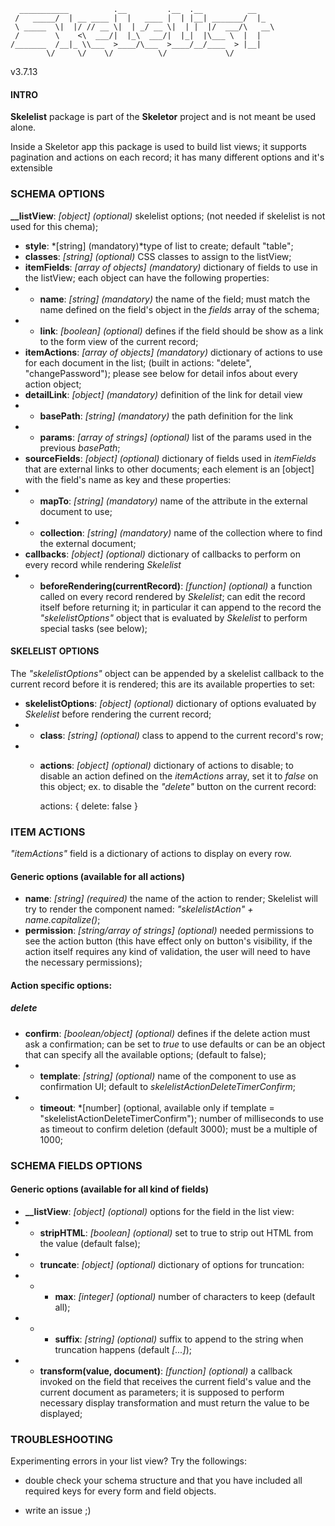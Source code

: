       ___________          .__         .__  .__          __
     /   _____/  | __ ____ |  |   ____ |  | |__| _______/  |_
     \ _____  \|  |/ // __ \|  | _/ __ \|  | |  |/  ___/\   __\
     /        \    <\  ___/|  |_\  ___/|  |_|  |\___ \  |  |
    /_______  /__|_ \\___  >____/\___  >____/__/____  > |__|
            \/     \/    \/          \/             \/

v3.7.13

#### INTRO
**Skelelist** package is part of the **Skeletor** project and is not meant be used alone.

Inside a Skeletor app this package is used to build list views; it supports pagination and actions on each record; it has many different options and it's extensible

### SCHEMA OPTIONS

**__listView**: *[object] (optional)* skelelist options; (not needed if skelelist is not used for this chema);

- **style**: *[string] (mandatory)*type of list to create; default "table";
- **classes**: *[string] (optional)* CSS classes to assign to the listView;
- **itemFields**: *[array of objects] (mandatory)* dictionary of fields to use in the listView; each object can have the following properties:
- - **name**: *[string] (mandatory)* the name of the field; must match the name defined on the field's object in the *fields* array of the schema;
- - **link**: *[boolean] (optional)* defines if the field should be show as a link to the form view of the current record;
- **itemActions**: *[array of objects] (mandatory)* dictionary of actions to use for each document in the list; (built in actions: "delete", "changePassword"); please see below for detail infos about every action object;
- **detailLink**: *[object] (mandatory)* definition of the link for detail view
- - **basePath**: *[string] (mandatory)* the path definition for the link
- - **params**: *[array of strings] (optional)* list of the params used in the previous *basePath*;
- **sourceFields**: *[object] (optional)* dictionary of fields used in *itemFields* that are external links to other documents; each element is an [object] with the field's name as key and these properties:
- - **mapTo**: *[string] (mandatory)* name of the attribute in the external document to use;
- - **collection**: *[string] (mandatory)* name of the collection where to find the external document;
- **callbacks**: *[object] (optional)* dictionary of callbacks to perform on every record while rendering *Skelelist*
- - **beforeRendering(currentRecord)**: *[function] (optional)* a function called on every record rendered by *Skelelist*; can edit the record itself before returning it; in particular it can append to the record the *"skelelistOptions"* object that is evaluated by *Skelelist* to perform special tasks (see below);


#### SKELELIST OPTIONS

The *"skelelistOptions"* object can be appended by a skelelist callback to the current record before it is rendered; this are its available properties to set:

- **skelelistOptions**: *[object] (optional)* dictionary of options evaluated by *Skelelist* before rendering the current record;
- - **class**: *[string] (optional)* class to append to the current record's row;
- - **actions**: *[object] (optional)* dictionary of actions to disable; to disable an action defined on the *itemActions* array, set it to *false* on this object; ex. to disable the *"delete"* button on the current record:


    actions: {
        delete: false
    }


### ITEM ACTIONS

*"itemActions"* field is a dictionary of actions to display on every row.

#### Generic options (available for all actions)

- **name**: *[string] (required)* the name of the action to render; Skelelist will try to render the component named: *"skelelistAction" + name.capitalize()*;
- **permission**: *[string/array of strings] (optional)* needed permissions to see the action button (this have effect only on button's visibility, if the action itself requires any kind of validation, the user will need to have the necessary permissions);

#### Action specific options:

##### delete

- **confirm**: *[boolean/object] (optional)* defines if the delete action must ask a confirmation; can be set to *true* to use defaults or can be an object that can specify all the available options; (default to false);
- - **template**: *[string] (optional)* name of the component to use as confirmation UI; default to *skelelistActionDeleteTimerConfirm*;
- - **timeout**: *[number] (optional, available only if template = "skelelistActionDeleteTimerConfirm"); number of milliseconds to use as timeout to confirm deletion (default 3000); must be a multiple of 1000;


### SCHEMA FIELDS OPTIONS

#### Generic options (available for all kind of fields)

- **__listView**: *[object] (optional)* options for the field in the list view:
- - **stripHTML**: *[boolean] (optional)* set to true to strip out HTML from the value (default false);
- - **truncate**: *[object] (optional)* dictionary of options for truncation:
- - - **max**: *[integer] (optional)* number of characters to keep (default all);
- - - **suffix**: *[string] (optional)* suffix to append to the string when truncation happens (default *[...]*);
- - **transform(value, document)**: *[function] (optional)* a callback invoked on the field that receives the current field's value and the current document as parameters; it is supposed to perform necessary display transformation and must return the value to be displayed;




### TROUBLESHOOTING

Experimenting errors in your list view? Try the followings:

- double check your schema structure and that you have included all required keys for every form and field objects.

- write an issue ;)
